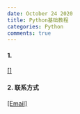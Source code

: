 ```yaml
---
date: October 24 2020
title: Python基础教程
categories: Python
comments: true
---
```


#### 1.

[[]]()

#### 2. 联系方式

[[Email]](yuanmin8888@outlook.com)
